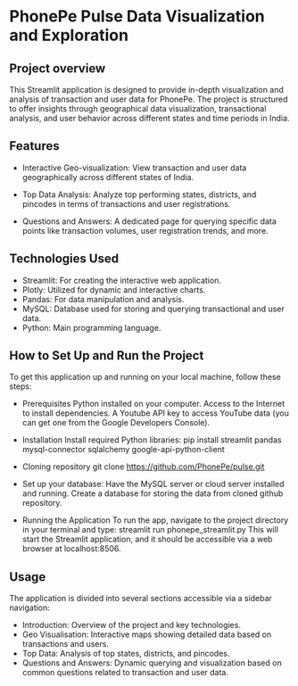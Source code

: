 
# PhonePe Pulse Data Visualization and Exploration




## Project overview

This Streamlit application is designed to provide in-depth visualization and analysis of transaction and user data for PhonePe. The project is structured to offer insights through geographical data visualization, transactional analysis, and user behavior across different states and time periods in India.
## Features

- Interactive Geo-visualization: View transaction and user data geographically across different states of India.

- Top Data Analysis: Analyze top performing states, districts, and pincodes in terms of transactions and user registrations.

- Questions and Answers: A dedicated page for querying specific data points like transaction volumes, user registration trends, and more.
## Technologies Used

- Streamlit: For creating the interactive web application.
- Plotly: Utilized for dynamic and interactive charts.
- Pandas: For data manipulation and analysis.
- MySQL: Database used for storing and querying transactional and user data.
- Python: Main programming language.

## How to Set Up and Run the Project

To get this application up and running on your local machine, follow these steps:

- Prerequisites
Python installed on your computer.
Access to the Internet to install dependencies.
A Youtube API key to access YouTube data (you can get one from the Google Developers Console).

- Installation
Install required Python libraries:
pip install streamlit pandas mysql-connector sqlalchemy google-api-python-client

- Cloning repository
git clone https://github.com/PhonePe/pulse.git

- Set up your database:
Have the MySQL server or cloud server installed and running.
Create a database for storing the data from cloned github repository.

- Running the Application
To run the app, navigate to the project directory in your terminal and type:
streamlit run phonepe_streamlit.py
This will start the Streamlit application, and it should be accessible via a web browser at localhost:8506.


## Usage

The application is divided into several sections accessible via a sidebar navigation:

- Introduction: Overview of the project and key technologies.
- Geo Visualisation: Interactive maps showing detailed data based on transactions and users.
- Top Data: Analysis of top states, districts, and pincodes.
- Questions and Answers: Dynamic querying and visualization based on common questions related to transaction and user data.

